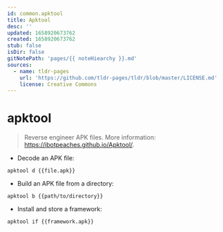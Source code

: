 ```yaml
---
id: common.apktool
title: Apktool
desc: ''
updated: 1658920673762
created: 1658920673762
stub: false
isDir: false
gitNotePath: 'pages/{{ noteHiearchy }}.md'
sources:
  - name: tldr-pages
    url: 'https://github.com/tldr-pages/tldr/blob/master/LICENSE.md'
    license: Creative Commons
---
```

# apktool

> Reverse engineer APK files.
> More information: <https://ibotpeaches.github.io/Apktool/>.

- Decode an APK file:

`apktool d {{file.apk}}`

- Build an APK file from a directory:

`apktool b {{path/to/directory}}`

- Install and store a framework:

`apktool if {{framework.apk}}`

